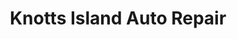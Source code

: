 ---
title: "Knotts Island Auto Repair"
url: /knotts-island/knotts-island-auto-repair/
shop: car repair
---